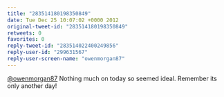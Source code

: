```yaml
---
title: "283514180198350849"
date: Tue Dec 25 10:07:02 +0000 2012
original-tweet-id: "283514180198350849"
retweets: 0
favorites: 0
reply-tweet-id: "283514022400249856"
reply-user-id: "299631567"
reply-user-screen-name: "owenmorgan87"
---
```

<a href="https://twitter.com/owenmorgan87">@owenmorgan87</a> Nothing much on today so seemed ideal. Remember its only another day!
